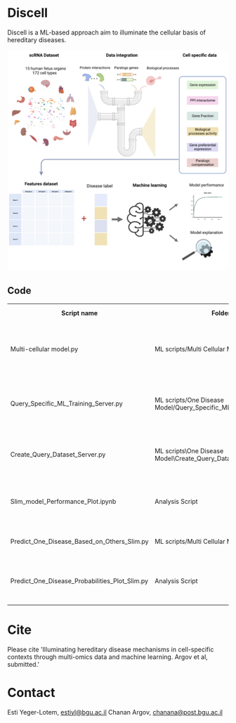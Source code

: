 # Discell
Discell is a ML-based approach aim to illuminate the cellular basis of hereditary diseases.

<img src="Concept Figure.png" alt="Concept Figure">

<h2>Code</h2>
<table>
  <tr>
    <th>Script name</th>
    <th>Folder</th>
    <th>Contant</th>
    <th>Manuscript figures</th>
    <th>Comments</th>
  </tr>
  <tr>
    <td>Multi-cellular model.py</td>
    <td>ML scripts/Multi Cellular Model</td>
    <td>Multi-cellular model train, evaluation and explanation</td>
    <td>Fig. 3C</td>
    <td></td>
  </tr>
  <tr>
    <td>Query_Specific_ML_Training_Server.py</td>
    <td>ML scripts/One Disease Model/Query_Specific_ML_Training_Server.py</td>
    <td>Disease specific ML model train, evaluation and explanation</td>
    <td>Fig. 2B-E</td>
    <td></td>
  </tr>  
    <tr>
    <td>Create_Query_Dataset_Server.py</td>
    <td>ML scripts\One Disease Model\Create_Query_Dataset_Server.py</td>
    <td>Creates the training dataset for the disease specific ML model</td>
    <td></td>
    <td>The input is list of relevant genes</td>
  </tr> 
    <tr>
    <td>Slim_model_Performance_Plot.ipynb</td>
    <td>Analysis Script</td>
    <td>Multi-cellular model ROC-AUC, PR-AUC plot</td>
    <td>Fig. 3B</td>
    <td>Based on Table S4</td>
  </tr> 
  <tr>
    <td>Predict_One_Disease_Based_on_Others_Slim.py</td>
    <td>ML scripts/Multi Cellular Model</td>
    <td>Leave one disease out cross validation</td>
    <td>Refers to Fig. 5</td>
    <td>/td>
  </tr>
    <tr>
    <td>  Predict_One_Disease_Probabilities_Plot_Slim.py</td>
    <td>Analysis Script</td>
    <td>Disease genes probability across cell type boxplot</td>
    <td>Fig. 5A</td>
    <td>/td>
  </tr> 
</table>
</body>
</html>


# Cite
Please cite 'Illuminating hereditary disease mechanisms in cell-specific contexts through multi-omics data and machine learning. Argov et al, submitted.'

# Contact
Esti Yeger-Lotem, estiyl@bgu.ac.il
Chanan Argov, chanana@post.bgu.ac.il
